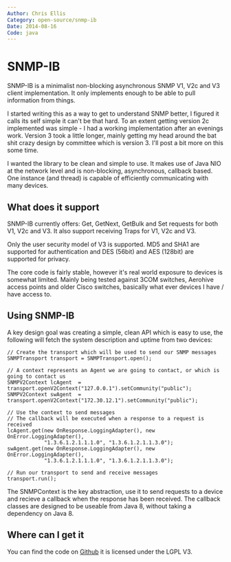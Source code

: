 ```yaml
---
Author: Chris Ellis
Category: open-source/snmp-ib
Date: 2014-08-16
Code: java
---
```

# SNMP-IB

SNMP-IB is a minimalist non-blocking asynchronous SNMP V1, V2c and V3 client 
implementation.  It only implements enough to be able to pull information 
from things.

I started writing this as a way to get to understand SNMP better, I figured it 
calls its self simple it can't be that hard.  To an extent getting version 2c 
implemented was simple - I had a working implementation after an evenings work. 
Version 3 took a little longer, mainly getting my head around the bat shit 
crazy design by committee which is version 3.  I'll post a bit more on this 
some time.

I wanted the library to be clean and simple to use.  It makes use of Java NIO at 
the network level and is non-blocking, asynchronous, callback based.  One instance 
(and thread) is capable of efficiently communicating with many devices.

## What does it support
SNMP-IB currently offers: Get, GetNext, GetBulk and Set requests for both V1, V2c 
and V3.  It also support receiving Traps for V1, V2c and V3.

Only the user security model of V3 is supported.  MD5 and SHA1 are supported for 
authentication and DES (56bit) and AES (128bit) are supported for privacy.

The core code is fairly stable, however it's real world exposure to devices is 
somewhat limited.  Mainly being tested against 3COM switches, Aerohive access 
points and older Cisco switches, basically what ever devices I have / have access 
to.

## Using SNMP-IB
A key design goal was creating a simple, clean API which is easy to use, the 
following will fetch the system description and uptime from two devices:

    // Create the transport which will be used to send our SNMP messages
    SNMPTransport transport = SNMPTransport.open();
    
    // A context represents an Agent we are going to contact, or which is going to contact us
    SNMPV2Context lcAgent  = transport.openV2Context("127.0.0.1").setCommunity("public");
    SNMPV2Context swAgent  = transport.openV2Context("172.30.12.1").setCommunity("public");
    
    // Use the context to send messages
    // The callback will be executed when a response to a request is received
    lcAgent.get(new OnResponse.LoggingAdapter(), new OnError.LoggingAdapter(), 
                "1.3.6.1.2.1.1.1.0", "1.3.6.1.2.1.1.3.0");
    swAgent.get(new OnResponse.LoggingAdapter(), new OnError.LoggingAdapter(), 
                "1.3.6.1.2.1.1.1.0", "1.3.6.1.2.1.1.3.0");
    
    // Run our transport to send and receive messages
    transport.run();

The SNMPContext is the key abstraction, use it to send requests to a device and 
recieve a callback when the response has been received.  The callback classes 
are designed to be useable from Java 8, without taking a dependency on Java 8.

## Where can I get it

You can find the code on [Github](https://github.com/intrbiz/SNMP-IB) it is licensed 
under the LGPL V3.


